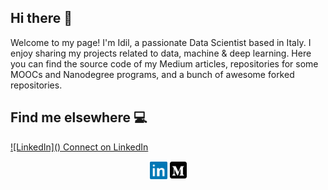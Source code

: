 ## Hi there 👋

Welcome to my page! I'm Idil, a passionate Data Scientist based in Italy. I enjoy sharing my projects related to data, machine & deep learning. 
Here you can find the source code of my Medium articles, repositories for some MOOCs and Nanodegree programs, and a bunch of awesome forked repositories.


## Find me elsewhere :computer:
<a href="https://www.linkedin.com/in/idilismiguzel/">![LinkedIn](<i class="fab fa-linkedin-in"></i>) Connect on LinkedIn</a>
<p align="center">
<a href="https://www.linkedin.com/in/idilismiguzel/" target="blank"><img align="center" src="https://github.com/Idilismiguzel/Idilismiguzel/blob/main/icons/linkedin.png" alt="idilismiguzel" height="30" width="30" /></a>
<a href="https://medium.com/@idilismiguzel" target="blank"><img align="center" src="https://github.com/Idilismiguzel/Idilismiguzel/blob/main/icons/medium.png" alt="@idilismiguzel" height="27" width="27" /></a>
</p>

##

<!--
**Idilismiguzel/Idilismiguzel** is a ✨ _special_ ✨ repository because its `README.md` (this file) appears on your GitHub profile.

Here are some ideas to get you started:

- 🔭 I’m currently working on ...
- 🌱 I’m currently learning ...
- 👯 I’m looking to collaborate on ...
- 🤔 I’m looking for help with ...
- 💬 Ask me about ...
- 📫 How to reach me: ...
- 😄 Pronouns: ...
- ⚡ Fun fact: ...

<p align="center">
<a href="https://octodex.github.com/fintechtocat/"><img src="https://github.com/Idilismiguzel/Idilismiguzel/blob/main/icons/Fintechtocat.png" height="140px" width="140px"></a>
<a href="https://octodex.github.com/puddle_jumper_octodex/"><img src="https://github.com/Idilismiguzel/Idilismiguzel/blob/main/icons/puddle_jumper_octodex.jpg" height="140px" width="140px"></a>
<a href="https://octodex.github.com/jetpacktocat/"><img src="https://github.com/Idilismiguzel/Idilismiguzel/blob/main/icons/jetpacktocat.png" height="140px" width="140px"></a>
</p>

-->

